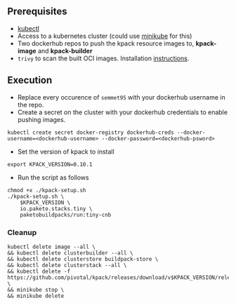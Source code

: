 ## Prerequisites
* [kubectl](https://kubernetes.io/docs/tasks/tools/install-kubectl-linux/)
* Access to a kubernetes cluster (could use [minikube](https://minikube.sigs.k8s.io/docs/start/) for this)
* Two dockerhub repos to push the kpack resource images to, **kpack-image** and **kpack-builder**
* `trivy` to scan the built OCI images. Installation [instructions](https://aquasecurity.github.io/trivy/v0.41/getting-started/installation/).

## Execution

* Replace every occurence of `semmet95` with your dockerhub username in the repo.
* Create a secret on the cluster with your dockerhub credentials to enable pushing images.
```
kubectl create secret docker-registry dockerhub-creds --docker-username=<dockerhub-username> --docker-password=<dockerhub-psword>
```

* Set the version of kpack to install
```
export KPACK_VERSION=0.10.1
```

* Run the script as follows
```
chmod +x ./kpack-setup.sh
./kpack-setup.sh \
    $KPACK_VERSION \
    io.paketo.stacks.tiny \
    paketobuildpacks/run:tiny-cnb
```

### Cleanup
```
kubectl delete image --all \
&& kubectl delete clusterbuilder --all \
&& kubectl delete clusterstore buildpack-store \
&& kubectl delete clusterstack --all \
&& kubectl delete -f https://github.com/pivotal/kpack/releases/download/v$KPACK_VERSION/release-$KPACK_VERSION.yaml \
&& minikube stop \
&& minikube delete
```
